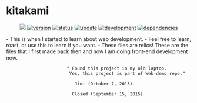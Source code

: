 # kitakami
<p align="center">
    <a href="https://raw.githubusercontent.com/bureidake/bureidake.github.io/master/LICENSE" alt="MIT License">
        <img src="https://img.shields.io/badge/license-MIT-blue.svg"/></a>
    <a href="#version">
        <img src="https://img.shields.io/badge/version-1.0-lightblue.svg"
            alt="version"></a>
    <a href=https://bureidake.github.io/">
        <img src="https://img.shields.io/badge/北上-closed-orange.svg"
            alt="status"></a>
    <a href="#update">
        <img src="https://img.shields.io/badge/update-outdated -FFA500.svg"
            alt="update"></a>
         <a href="#development">
        <img src="https://img.shields.io/badge/development-completed-blue.svg"
            alt="development"></a>
     <a href="#dependencies">
        <img src="https://img.shields.io/badge/html- javascript, css-yellowgreen.svg"
            alt="dependencies"></a>
</p>
- This is when I started to learn about web development.
- Feel free to learn, roast, or use this to learn if you want.
- These files are relics! These are the files that I first made back then and now I am doing front-end development now.

                           " Found this project in my old laptop.
                            Yes, this project is part of Web-demo repo."

                             -Jimi (October 7, 2013)

                             Closed (September 15, 2015)
